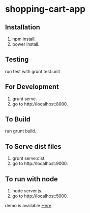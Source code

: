 shopping-cart-app
===================


## Installation
1. npm install.
2. bower install.

## Testing
run test with grunt test:unit

## For Development
1. grunt serve.
2. go to http://localhost:8000.

## To Build
run grunt build.

## To Serve dist files
1. grunt serve:dist.
2. go to http://localhost:9000.

## To run with node
1. node server.js.
2. go to http://localhost:5000.

demo is available [Here](http://shop-cart.azurewebsites.net).

